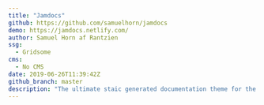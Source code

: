 ```yaml
---
title: "Jamdocs"
github: https://github.com/samuelhorn/jamdocs
demo: https://jamdocs.netlify.com/
author: Samuel Horn af Rantzien
ssg:
  - Gridsome
cms:
  - No CMS
date: 2019-06-26T11:39:42Z
github_branch: master
description: "The ultimate staic generated documentation theme for the JAM-stack. Highly cusomizable, based on Gridsome, ready to deploy to Netlify in one click."
---
```

